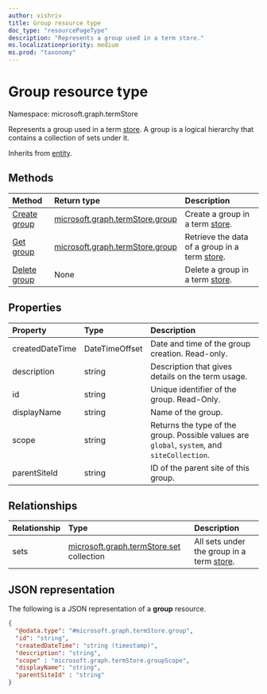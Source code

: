 ```yaml
---
author: vishriv
title: Group resource type
doc_type: "resourcePageType"
description: "Represents a group used in a term store."
ms.localizationpriority: medium
ms.prod: "taxonomy"
---
```


# Group resource type

Namespace: microsoft.graph.termStore


Represents a group used in a term [store](../resources/termstore-store.md). A group is a logical hierarchy that contains a collection of sets under it. 

Inherits from [entity](../resources/entity.md).


## Methods

| Method                                                   | Return type       |    Description      |
|:---------------------------------------------------------|:------------------|:---------------------
| [Create group](../api/termstore-group-post.md)                     | [microsoft.graph.termStore.group] | Create a group in a term [store]. |
| [Get group](../api/termstore-group-get.md)                           | [microsoft.graph.termStore.group] | Retrieve the data of a group in a term [store]. |
| [Delete group](../api/termstore-group-delete.md)                     | None |  Delete a group in a term [store]. |

## Properties

| Property             | Type               | Description                        |
|:---------------------|:-------------------|:------------------------------------
| createdDateTime      | DateTimeOffset     | Date and time of the group creation. Read-only. |
| description          | string             | Description that gives details on the term usage. |
| id                   | string             | Unique identifier of the group. Read-Only. |
| displayName          | string             | Name of the group. |
| scope                | string              | Returns the type of the group. Possible values are `global`, `system`, and `siteCollection`. |
| parentSiteId         | string             | ID of the parent site of this group. |

## Relationships
| Relationship       | Type                        | Description              |
|:-------------------|:----------------------------|:--------------------------
| sets           | [microsoft.graph.termStore.set][] collection | All sets under the group in a term [store]. |

## JSON representation

The following is a JSON representation of a **group** resource.
<!-- {
  "blockType": "resource",
  "keyProperty": "id",
  "@odata.type": "microsoft.graph.termStore.group",
  "baseType": "microsoft.graph.entity",
  "openType": false
}
-->
```json
{
  "@odata.type": "#microsoft.graph.termStore.group",
  "id": "string",
  "createdDateTime": "string (timestamp)",
  "description": "string",
  "scope" : "microsoft.graph.termStore.groupScope",
  "displayName": "string",
  "parentSiteId" : "string"
}
```



[identitySet]: identitySet.md
[microsoft.graph.termStore.set]: termstore-set.md
[microsoft.graph.termStore.group]: termstore-group.md
[microsoft.graph.termStore.store]: termstore-store.md
[store]: ../resources/termstore-store.md
[group]: ../resources/termstore-group.md
[set]: ../resources/termstore-set.md
<!--
{
  "type": "#page.annotation",
  "description": "TermGroup is the entity used for managing permissions for the termSets in termStore",
  "keywords": "termGroup,facet,resource",
  "section": "documentation",
  "tocPath": "TermGroup",
  "tocBookmarks": {
    "Resources/termStore.group": "#"
  },
  "suppressions": []
}
-->


